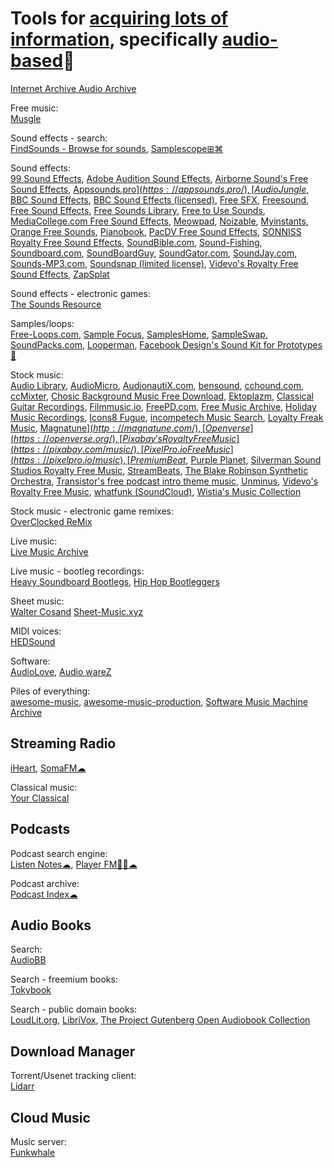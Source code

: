 
# Tools for [acquiring lots of information](https://notageni.us/information), specifically [audio-based](https://trendless.tech/speakers-mic/)💩

[Internet Archive Audio Archive](https://archive.org/details/audio)

Free music:  
[Musgle](http://musgle.com/)

Sound effects - search:  
[FindSounds - Browse for sounds](https://www.findsounds.com/),
[Samplescope⊞⌘](https://samplescope.app/)

Sound effects:  
[99 Sound Effects](https://99sounds.gumroad.com/l/sound-effects),
[Adobe Audition Sound Effects](https://www.adobe.com/products/audition/offers/AdobeAuditionDLCSFX.html), [Airborne Sound's Free Sound Effects](https://www.airbornesound.com/sound-effects-library/free-sound-effects/), [Appsounds.pro$](https://appsounds.pro/), [AudioJungle$](https://audiojungle.net/),
[BBC Sound Effects](https://sound-effects.bbcrewind.co.uk/),
[BBC Sound Effects (licensed)](http://bbcsfx.acropolis.org.uk/),
[Free SFX](https://www.freesfx.co.uk/), [Freesound](https://freesound.org/), [Free Sound Effects](https://www.freesoundeffects.com/), [Free Sounds Library](https://www.freesoundslibrary.com/),
[Free to Use Sounds](https://www.freetousesounds.com/sfx?category=Free%20Sounds),
[MediaCollege.com Free Sound Effects](https://www.mediacollege.com/downloads/sound-effects/), [Meowpad](https://meowpad.me/),
[Noizable](https://noizable.media/),
[Myinstants](https://www.myinstants.com/),
[Orange Free Sounds](https://orangefreesounds.com/),
[Pianobook](https://www.pianobook.co.uk/), [PacDV Free Sound Effects](https://www.pacdv.com/sounds/),
[SONNISS Royalty Free Sound Effects](https://sonniss.com/gameaudiogdc), [SoundBible.com](https://soundbible.com/), [Sound-Fishing](https://www.soundfishing.eu/), [Soundboard.com](https://www.soundboard.com/), [SoundBoardGuy](https://soundboardguy.com/), [SoundGator.com](https://www.soundgator.com/), [SoundJay.com](https://www.soundjay.com/), [Sounds-MP3.com](https://sounds-mp3.com/),
[Soundsnap (limited license)](https://www.soundsnap.com/),
[Videvo's Royalty Free Sound Effects](https://www.videvo.net/royalty-free-sound-effects/),
[ZapSplat](https://www.zapsplat.com/)

Sound effects - electronic games:  
[The Sounds Resource](https://www.sounds-resource.com/)

Samples/loops:  
[Free-Loops.com](https://free-loops.com/),
[Sample Focus](https://samplefocus.com/),
[SamplesHome](https://sampleshome.com/),
[SampleSwap](https://sampleswap.org/),
[SoundPacks.com](https://soundpacks.com/),
[Looperman](https://www.looperman.com/),
[Facebook Design's Sound Kit for Prototypes🧛](https://facebook.design/soundkit)

Stock music:  
[Audio Library](https://www.audiolibrary.com.co/), [AudioMicro](https://www.audiomicro.com/), [AudionautiX.com](https://audionautix.com/),
[bensound](https://www.bensound.com/),
[cchound.com](https://cchound.com/), [ccMixter](https://ccmixter.org/), [Chosic Background Music Free Download](https://www.chosic.com/free-music/all/),
[Ektoplazm](https://ektoplazm.com/), [Classical Guitar Recordings](http://www.jsayles.com/familypages/EarlyMusic.htm),
[Filmmusic.io](https://filmmusic.io/), [FreePD.com](https://freepd.com/), [Free Music Archive](https://freemusicarchive.org/),
[Holiday Music Recordings](http://www.jsayles.com/familypages/holidaymusic.htm),
[Icons8 Fugue](https://icons8.com/music), [incompetech Music Search](https://incompetech.com/music/royalty-free/music.html),
[Loyalty Freak Music](https://loyaltyfreakmusic.com/),
[Magnatune$](http://magnatune.com/),
[Openverse](https://openverse.org/),
[Pixabay's Royalty Free Music](https://pixabay.com/music/), [PixelPro.io Free Music](https://pixelpro.io/music), [PremiumBeat$](https://www.premiumbeat.com/), [Purple Planet](https://www.purple-planet.com/),
[Silverman Sound Studios Royalty Free Music](https://www.silvermansound.com/free-music), [StreamBeats](https://www.senpai.tv/streambeats/),
[The Blake Robinson Synthetic Orchestra](https://syntheticorchestra.com/),
[Transistor's free podcast intro theme music](https://transistor.fm/free-podcast-intro-music/),
[Unminus](https://www.unminus.com/),
[Videvo's Royalty Free Music](https://www.videvo.net/royalty-free-music/),
[whatfunk (SoundCloud)](https://soundcloud.com/whatfunk), [Wistia's Music Collection](https://wistia.com/resources/music)

Stock music - electronic game remixes:  
[OverClocked ReMix](https://ocremix.org/)

Live music:  
[Live Music Archive](https://archive.org/details/etree)

Live music - bootleg recordings:  
[Heavy Soundboard Bootlegs](https://heavysoundboard.blogspot.com/),
[Hip Hop Bootleggers](http://www.hiphopbootleggers.net/)

Sheet music:  
[Walter Cosand](http://www.waltercosand.com/CosandScores/)
[Sheet-Music.xyz](https://sheet-music.xyz/)

MIDI voices:  
[HEDSound](https://www.hedsound.com/)

Software:  
[AudioLove](https://audiolove.me/),
[Audio wareZ](https://audioz.download/)

Piles of everything:  
[awesome-music](https://github.com/noteflakes/awesome-music),
[awesome-music-production](https://github.com/ad-si/awesome-music-production),
[Software Music Machine Archive](http://www.hitsquad.com/smm/)

## Streaming Radio

[iHeart](https://www.iheart.com/),
[SomaFM☁](https://somafm.com/)

Classical music:  
[Your Classical](https://www.yourclassical.org/listen)

## Podcasts

Podcast search engine:  
[Listen Notes☁](https://www.listennotes.com/),
[Player FM🍎🤖☁](https://player.fm/)

Podcast archive:  
[Podcast Index☁](https://podcastindex.org/)

## Audio Books

Search:  
[AudioBB](https://audiobb.com/)

Search - freemium books:  
[Tokybook](https://tokybook.com/)

Search - public domain books:  
[LoudLit.org](http://loudlit.org/),
[LibriVox](https://librivox.org/),
[The Project Gutenberg Open Audiobook Collection](https://marhamilresearch4.blob.core.windows.net/gutenberg-public/Website/index.html)

## Download Manager

Torrent/Usenet tracking client:  
[Lidarr](https://lidarr.audio/)

## Cloud Music

Music server:  
[Funkwhale](https://www.funkwhale.audio/)
